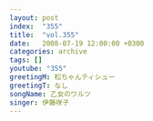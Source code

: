 ```yaml
---
layout: post
index:  "355"
title:  "vol.355"
date:   2008-07-19 12:00:00 +0300
categories: archive
tags: []
youtube: "355"
greetingM: 松ちゃんティシュー
greetingT: なし
songName: 乙女のワルツ
singer: 伊藤咲子
---
```


